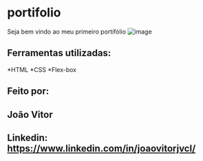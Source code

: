 # portifolio
Seja bem vindo ao meu primeiro portifólio
![image](https://user-images.githubusercontent.com/77756047/211304452-220fedf0-f91b-490f-8a65-a60ce860bc5c.png)
## Ferramentas utilizadas:
*HTML
*CSS
*Flex-box
## Feito por:
## João Vitor
## Linkedin: https://www.linkedin.com/in/joaovitorjvcl/
